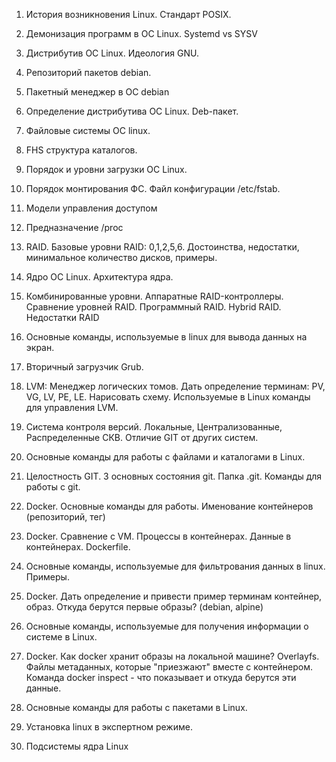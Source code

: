1. История возникновения Linux. Стандарт POSIX. 
2. Демонизация программ в ОС Linux. Systemd vs SYSV                        

3. Дистрибутив ОС Linux. Идеология GNU.  
4. Репозиторий пакетов debian.

5. Пакетный менеджер в ОС debian
6. Определение дистрибутива ОС Linux. Deb-пакет.
    
7. Файловые системы ОС linux. 
8. FHS структура каталогов.

9. Порядок и уровни загрузки ОС Linux.
10. Порядок монтирования ФС. Файл конфигурации /etc/fstab.    

11. Модели управления доступом    
12. Предназначение /proc    

13. RAID. Базовые уровни RAID: 0,1,2,5,6. Достоинства, недостатки, минимальное количество дисков, примеры.
14. Ядро ОС Linux. Архитектура ядра.

15. Комбинированные уровни. Аппаратные RAID-контроллеры. Сравнение уровней RAID. Программный RAID. Hybrid RAID. 
    Недостатки RAID
16. Основные команды, используемые в linux для вывода данных на экран.

17. Вторичный загрузчик Grub.
18. LVM: Менеджер логических томов. Дать определение терминам: PV, VG, LV, PE, LE. Нарисовать схему.
    Используемые в Linux команды для управления LVM.
    
19. Система контроля версий. Локальные, Централизованные, Распределенные СКВ. Отличие GIT от других систем.
20. Основные команды для работы с файлами и каталогами в Linux.

21. Целостность GIT. 3 основных состояния git. Папка .git. Команды для работы с git.
22. Docker. Основные команды для работы. Именование контейнеров (репозиторий, тег)

23. Docker. Сравнение с VM. Процессы в контейнерах. Данные в контейнерах. Dockerfile.
24. Основные команды, используемые для фильтрования данных в linux. Примеры.

25. Docker. Дать определение и привести пример терминам контейнер, образ. Откуда берутся первые образы? (debian, alpine)
26. Основные команды, используемые для получения информации о системе в Linux.

27. Docker. Как docker хранит образы на локальной машине? Overlayfs. Файлы метаданных, которые "приезжают" вместе с контейнером.
    Команда docker inspect - что показывает и  откуда берутся эти данные. 
28. Основные команды для работы с пакетами в Linux.

29. Установка linux в  экспертном режиме.
30. Подсистемы ядра Linux
